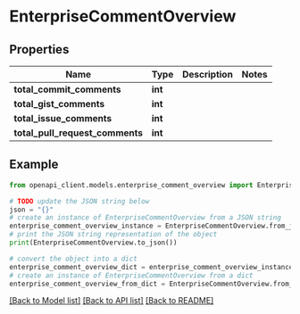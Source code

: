 # EnterpriseCommentOverview


## Properties

Name | Type | Description | Notes
------------ | ------------- | ------------- | -------------
**total_commit_comments** | **int** |  | 
**total_gist_comments** | **int** |  | 
**total_issue_comments** | **int** |  | 
**total_pull_request_comments** | **int** |  | 

## Example

```python
from openapi_client.models.enterprise_comment_overview import EnterpriseCommentOverview

# TODO update the JSON string below
json = "{}"
# create an instance of EnterpriseCommentOverview from a JSON string
enterprise_comment_overview_instance = EnterpriseCommentOverview.from_json(json)
# print the JSON string representation of the object
print(EnterpriseCommentOverview.to_json())

# convert the object into a dict
enterprise_comment_overview_dict = enterprise_comment_overview_instance.to_dict()
# create an instance of EnterpriseCommentOverview from a dict
enterprise_comment_overview_from_dict = EnterpriseCommentOverview.from_dict(enterprise_comment_overview_dict)
```
[[Back to Model list]](../README.md#documentation-for-models) [[Back to API list]](../README.md#documentation-for-api-endpoints) [[Back to README]](../README.md)



